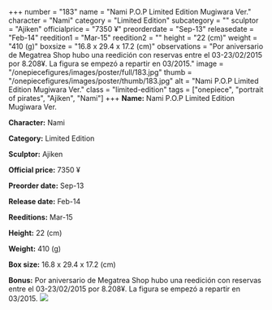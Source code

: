 +++
number = "183"
name = "Nami P.O.P Limited Edition Mugiwara Ver."
character = "Nami"
category = "Limited Edition"
subcategory = ""
sculptor = "Ajiken"
officialprice = "7350 ¥"
preorderdate = "Sep-13"
releasedate = "Feb-14"
reedition1 = "Mar-15"
reedition2 = ""
height = "22 (cm)"
weight = "410 (g)"
boxsize = "16.8 x 29.4 x 17.2 (cm)"
observations = "Por aniversario de Megatrea Shop hubo una reedición con reservas entre el 03-23/02/2015 por 8.208¥. La figura se empezó a repartir en 03/2015."
image = "/onepiecefigures/images/poster/full/183.jpg"
thumb = "/onepiecefigures/images/poster/thumb/183.jpg"
alt = "Nami P.O.P Limited Edition Mugiwara Ver."
class = "limited-edition"
tags = ["onepiece", "portrait of pirates", "Ajiken", "Nami"]
+++
**Name:** Nami P.O.P Limited Edition Mugiwara Ver.

**Character:** Nami

**Category:** Limited Edition 

**Sculptor:** Ajiken

**Official price:** 7350 ¥

**Preorder date:** Sep-13

**Release date:** Feb-14

**Reeditions:** Mar-15

**Height:** 22 (cm)

**Weight:** 410 (g)

**Box size:** 16.8 x 29.4 x 17.2 (cm)

**Bonus:** Por aniversario de Megatrea Shop hubo una reedición con reservas entre el 03-23/02/2015 por 8.208¥. La figura se empezó a repartir en 03/2015.
<img src="/onepiecefigures/images/poster/thumb/183.jpg">